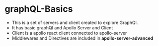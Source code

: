 # graphQL-Basics

- This is a set of servers and client created to explore GraphQl.
- It has basic graphQl and Apollo Server and Client
- Client is a apollo react client connected to apollo-server
- Middlewares and Directives are included in **apollo-server-advanced**
